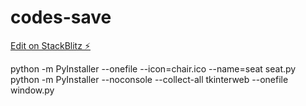 # codes-save

[Edit on StackBlitz ⚡️](https://stackblitz.com/edit/codes-save)

python -m PyInstaller --onefile --icon=chair.ico --name=seat seat.py 
python -m PyInstaller --noconsole --collect-all tkinterweb --onefile window.py